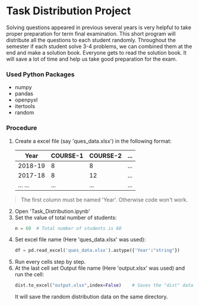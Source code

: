 # Task Distribution Project

Solving questions appeared in previous several years is very helpful to take proper preparation for term final examination. This short program will distribute all the questions to each student randomly. Throughout the semester if each student solve 3-4 problems, we can combined them at the end and make a solution book. Everyone gets to read the solution book. It will save a lot of time and help us take good preparation for the exam.

### Used Python Packages

* numpy
* pandas
* openpyxl
* itertools
* random

### Procedure

1. Create a excel file (say 'ques_data.xlsx') in the following format:

    |   Year   | COURSE-1 | COURSE-2 | ... |
    |----------|----------|----------|-----|
    |  2018-19 |    8     |     8    | ... |
    |  2017-18 |    8     |     12   | ... |
    | ... ...  |   ...    |    ...   | ... | 

> The first column must be named 'Year'. Otherwise code won't work.

2. Open 'Task_Distribution.ipynb'
3. Set the value of total number of students:
    ```python
    n = 60  # Total number of students is 60
    ```
4. Set excel file name (Here 'ques_data.xlsx' was used):
    ```python
    df = pd.read_excel('ques_data.xlsx').astype({'Year':"string"})
    ```
5. Run every cells step by step.
6. At the last cell set Output file name (Here 'output.xlsx' was used) and run the cell:
    ```python
    dist.to_excel("output.xlsx",index=False)    # Saves the "dist" dataframe to "output.xlsx" file
    ```
   It will save the random distribution data on the same directory. 